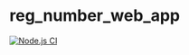 # reg_number_web_app

[![Node.js CI](https://github.com/lelly-99/reg_number_web_app/actions/workflows/node.js.yml/badge.svg)](https://github.com/lelly-99/reg_number_web_app/actions/workflows/node.js.yml)

